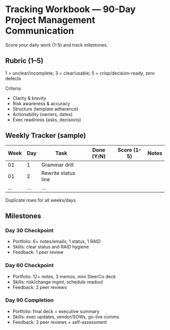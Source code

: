 # Tracking Workbook — 90-Day Project Management Communication

Score your daily work (1–5) and track milestones.

## Rubric (1–5)
1 = unclear/incomplete; 3 = clear/usable; 5 = crisp/decision-ready, zero defects

Criteria
- Clarity & brevity
- Risk awareness & accuracy
- Structure (template adherence)
- Actionability (owners, dates)
- Exec readiness (asks, decisions)

## Weekly Tracker (sample)
Week | Day | Task | Done (Y/N) | Score (1–5) | Notes
---- | --- | ---- | ---------- | ----------- | -----
01 | 1 | Grammar drill |  |  | 
01 | 2 | Rewrite status line |  |  | 
… | … | … |  |  | 

Duplicate rows for all weeks/days.

## Milestones

### Day 30 Checkpoint
- Portfolio: 6+ notes/emails, 1 status, 1 RAID
- Skills: clear status and RAID hygiene
- Feedback: 1 peer review

### Day 60 Checkpoint
- Portfolio: 12+ notes, 3 memos, mini SteerCo deck
- Skills: risk/change mgmt, schedule readout
- Feedback: 2 peer reviews

### Day 90 Completion
- Portfolio: final deck + executive summary
- Skills: exec updates, vendor/SOWs, go-live comms
- Feedback: 3 peer reviews + self-assessment

